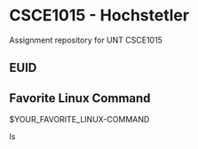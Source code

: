 # CSCE1015 - Hochstetler
Assignment repository for UNT CSCE1015
## EUID

## Favorite Linux Command
$YOUR_FAVORITE_LINUX-COMMAND

ls
